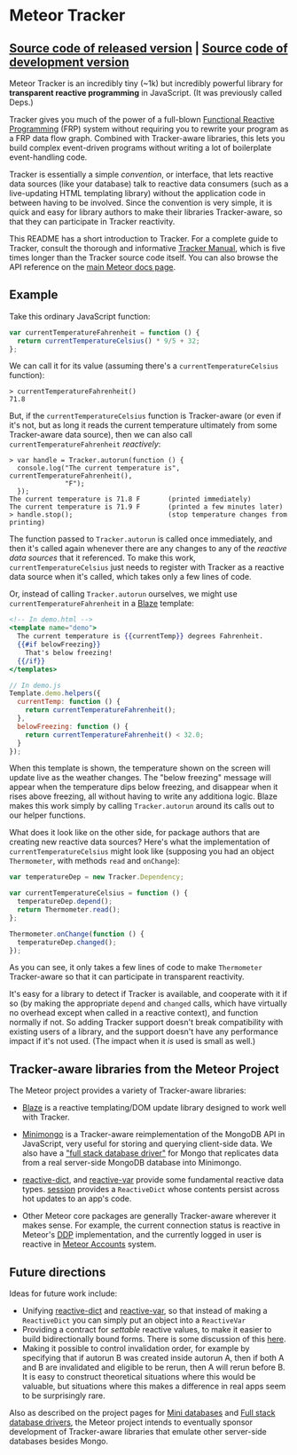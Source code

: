 # Meteor Tracker
[Source code of released version](https://github.com/meteor/meteor/tree/master/packages/tracker) | [Source code of development version](https://github.com/meteor/meteor/tree/master/packages/tracker)
---

Meteor Tracker is an incredibly tiny (~1k) but incredibly powerful
library for **transparent reactive programming** in JavaScript. (It
was previously called Deps.)

Tracker gives you much of the power of a full-blown
[Functional Reactive Programming](http://en.wikipedia.org/wiki/Functional_reactive_programming) (FRP) system without requiring you to rewrite your program as a FRP data flow graph. Combined with Tracker-aware libraries, this lets you build complex event-driven programs without writing a lot of boilerplate event-handling code.

Tracker is essentially a simple _convention_, or interface, that lets reactive data sources (like your database) talk to reactive data consumers (such as a live-updating HTML templating library) without the application code in between having to be involved. Since the convention is very simple, it is quick and easy for library authors to make their libraries Tracker-aware, so that they can participate in Tracker reactivity.

This README has a short introduction to Tracker. For a complete guide
to Tracker, consult the thorough and informative [Tracker
Manual](https://github.com/meteor/meteor/wiki/Tracker-Manual), which
is five times longer than the Tracker source code itself. You can also browse the API reference on the [main Meteor docs page](http://docs.meteor.com/#tracker).

## Example

Take this ordinary JavaScript function:

```javascript
var currentTemperatureFahrenheit = function () {
  return currentTemperatureCelsius() * 9/5 + 32;
};

```

We can call it for its value (assuming there's a `currentTemperatureCelsius` function):

```
> currentTemperatureFahrenheit()
71.8
```

But, if the `currentTemperatureCelsius` function is Tracker-aware (or even if it's not, but as long it reads the current temperature ultimately from some Tracker-aware data source), then we can also call `currentTemperatureFahrenheit` _reactively_:

```
> var handle = Tracker.autorun(function () {
  console.log("The current temperature is", currentTemperatureFahrenheit(),
              "F");
  });
The current temperature is 71.8 F       (printed immediately)
The current temperature is 71.9 F       (printed a few minutes later)
> handle.stop();                        (stop temperature changes from printing)

```

The function passed to `Tracker.autorun` is called once immediately, and then it's called again whenever there are any changes to any of the _reactive data sources_ that it referenced. To make this work, `currentTemperatureCelsius` just needs to register with Tracker as a reactive data source when it's called, which takes only a few lines of code.

Or, instead of calling `Tracker.autorun` ourselves, we might use `currentTemperatureFahrenheit` in a [Blaze](https://www.meteor.com/blaze) template:

```handlebars
<!-- In demo.html -->
<template name="demo">
  The current temperature is {{currentTemp}} degrees Fahrenheit.
  {{#if belowFreezing}}
    That's below freezing!
  {{/if}}
</templates>
```

```javascript
// In demo.js
Template.demo.helpers({
  currentTemp: function () {
    return currentTemperatureFahrenheit();
  },
  belowFreezing: function () {
    return currentTemperatureFahrenheit() < 32.0;
  }
});
```

When this template is shown, the temperature shown on the screen will update live as the weather changes. The "below freezing" message will appear when the temperature dips below freezing, and disappear when it rises above freezing, all without having to write any additiona logic. Blaze makes this work simply by calling `Tracker.autorun` around its calls out to our helper functions.


What does it look like on the other side, for package authors that are creating new reactive data sources? Here's what the implementation of `currentTemperatureCelsius` might look like (supposing you had an object `Thermometer`, with methods `read` and `onChange`):

```javascript
var temperatureDep = new Tracker.Dependency;

var currentTemperatureCelsius = function () {
  temperatureDep.depend();
  return Thermometer.read();
};

Thermometer.onChange(function () {
  temperatureDep.changed();
});
```

As you can see, it only takes a few lines of code to make `Thermometer` Tracker-aware so that it can participate in transparent reactivity.

It's easy for a library to detect if Tracker is available, and cooperate with it if so (by making the appropriate `depend` and `changed` calls, which have virtually no overhead except when called in a reactive context), and function normally if not. So adding Tracker support doesn't break compatibility with existing users of a library, and the support doesn't have any performance impact if it's not used. (The impact when it *is* used is small as well.)

## Tracker-aware libraries from the Meteor Project

The Meteor project provides a variety of Tracker-aware libraries:

- [Blaze](https://www.meteor.com/blaze) is a reactive templating/DOM update library designed to work well with Tracker.

- [Minimongo](https://www.meteor.com/mini-databases) is a Tracker-aware reimplementation of the MongoDB API in JavaScript, very useful for storing and querying client-side data. We also have a ["full stack database driver"](https://www.meteor.com/full-stack-db-drivers) for Mongo that replicates data from a real server-side MongoDB database into Minimongo.

- [reactive-dict](https://atmospherejs.com/meteor/reactive-dict), and
[reactive-var](https://atmospherejs.com/meteor/reactive-var) provide
some fundamental reactive data
types. [session](https://atmospherejs.com/meteor/session) provides a
`ReactiveDict` whose contents persist across hot updates to an app's
code.

- Other Meteor core packages are generally Tracker-aware wherever it
  makes sense. For example, the current connection status is reactive
  in Meteor's [DDP](https://www.meteor.com/ddp) implementation, and
  the currently logged in user is reactive in [Meteor
  Accounts](https://www.meteor.com/accounts) system.

## Future directions

Ideas for future work include:

- Unifying [reactive-dict](https://atmospherejs.com/meteor/reactive-dict) and
[reactive-var](https://atmospherejs.com/meteor/reactive-var), so that instead of making a `ReactiveDict` you can simply put an object into a `ReactiveVar`
- Providing a contract for _settable_ reactive values, to make it easier to build bidirectionally bound forms. There is some discussion of this [here](https://meteor.hackpad.com/Lickable-Forms-and-Components-6CVspZsVwJY).
- Making it possible to control invalidation order, for example by specifying that if autorun B was created inside autorun A, then if both A and B are invalidated and eligible to be rerun, then A will rerun before B. It is easy to construct theoretical situations where this would be valuable, but situations where this makes a difference in real apps seem to be surprisingly rare.

Also as described on the project pages for [Mini databases](https://www.meteor.com/mini-databases) and [Full stack database drivers](https://www.meteor.com/full-stack-db-drivers), the Meteor project intends to eventually sponsor development of Tracker-aware libraries that emulate other server-side databases besides Mongo.
